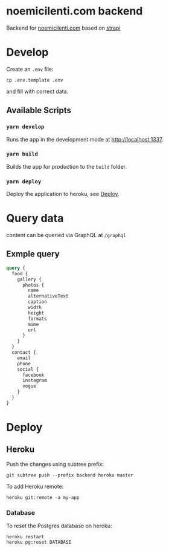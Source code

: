 # noemicilenti.com backend

Backend for [noemicilenti.com](https://noemicilenti.com) based on [strapi](https://strapi.io/)

# Develop

Create an `.env` file:
```console
cp .env.template .env
```

and fill with correct data.

## Available Scripts

### `yarn develop`

Runs the app in the development mode at [http://localhost:1337](http://localhost:1337).

### `yarn build`

Builds the app for production to the `build` folder.

### `yarn deploy`

Deploy the application to heroku, see [Deploy](#Deploy).

# Query data

content can be queried via GraphQL at `/graphql`

## Exmple query

```graphql
query {
  food {
    gallery {
      photos {
        name
        alternativeText
        caption
        width
        height
        formats
        mime
        url
      }
    }
  }
  contact {
    email
    phone
    social {
      facebook
      instagram
      vogue
    }
  }
}
```

# Deploy

## Heroku

Push the changes using subtree prefix:
```console
git subtree push --prefix backend heroku master
```

To add Heroku remote:
```console
heroku git:remote -a my-app
```

### Database

To reset the Postgres database on heroku:

```console
heroku restart
heroku pg:reset DATABASE
```
